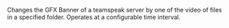 Changes the GFX Banner of a teamspeak server by one of the video of files in a specified folder. Operates at a configurable time interval.